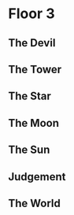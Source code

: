 # Floor 3

## The Devil

## The Tower

## The Star

## The Moon

## The Sun

## Judgement

## The World
